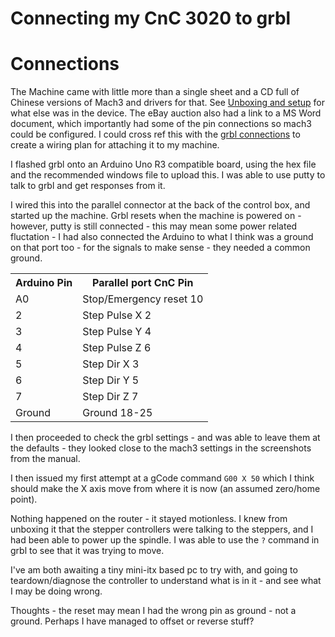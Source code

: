 Connecting my CnC 3020 to grbl
==

Connections
==================

The Machine came with little more than a single sheet and a CD full of Chinese versions of Mach3 and drivers for that. See [Unboxing and setup](2014-02-03-unboxing-and-setup.md) for what else was in the device. The eBay auction also had a link to a MS Word document, which importantly had some of the pin connections so mach3 could be configured. I could cross ref this with the [grbl connections](http://github.com/grbl/grbl/wiki/Connecting-Grbl) to create a wiring plan for attaching it to my machine.

I flashed grbl onto an Arduino Uno R3 compatible board, using the hex file and the recommended windows file to upload this. I was able to use putty to talk to grbl and get responses from it. 

I wired this into the parallel connector at the back of the control box, and started up the machine.
Grbl resets when the machine is powered on - however, putty is still connected - this may mean some power related fluctation - I had also connected the Arduino to what I think was a ground on that port too - for the signals to make sense - they needed a common ground.

<table>
<tr><th>Arduino Pin</th><th>Parallel port CnC Pin</th></th>
<tr><td>A0</td><td>Stop/Emergency reset 10</td></tr>
<tr><td>2</td><td>Step Pulse X 2</td></tr>
<tr><td>3</td><td>Step Pulse Y 4</td></tr>
<tr><td>4</td><td>Step Pulse Z 6</td></tr>
<tr><td>5</td><td>Step Dir X 3</td></tr>
<tr><td>6</td><td>Step Dir Y 5</td></tr>
<tr><td>7</td><td>Step Dir Z 7</td></tr>
<tr><td>Ground</td><td>Ground 18-25</td></tr>
</table>

I then proceeded to check the grbl settings - and was able to leave them at the defaults - they looked close to the mach3 settings in the screenshots from the manual.

I then issued my first attempt at a gCode command ```G00 X 50``` which I think should make the X axis move from where it is now (an assumed zero/home point).
 
Nothing happened on the router - it stayed motionless. I knew from unboxing it that the stepper controllers were talking to the steppers, and I had been able to power up the spindle. I was able to use the ```?``` command in grbl to see that it was trying to move.

I've am both awaiting a tiny mini-itx based pc to try with, and going to teardown/diagnose the controller to understand what is in it - and see what I may be doing wrong.

Thoughts - the reset may mean I had the wrong pin as ground - not a ground. Perhaps I have managed to offset or reverse stuff?
